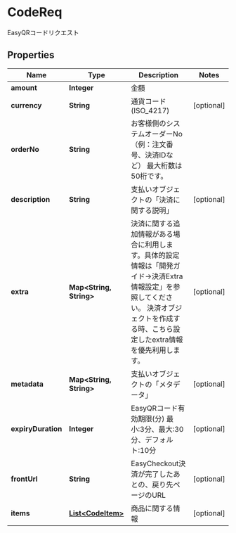 

# CodeReq

EasyQRコードリクエスト
## Properties

Name | Type | Description | Notes
------------ | ------------- | ------------- | -------------
**amount** | **Integer** | 金額 | 
**currency** | **String** | 通貨コード (ISO_4217) |  [optional]
**orderNo** | **String** | お客様側のシステムオーダーNo（例：注文番号、決済IDなど） 最大桁数は50桁です。  | 
**description** | **String** | 支払いオブジェクトの「決済に関する説明」 |  [optional]
**extra** | **Map&lt;String, String&gt;** | 決済に関する追加情報がある場合に利用します。具体的設定情報は「開発ガイド-&gt;決済Extra情報設定」を参照してください。 決済オブジェクトを作成する時、こちら設定したextra情報を優先利用します。  |  [optional]
**metadata** | **Map&lt;String, String&gt;** | 支払いオブジェクトの「メタデータ」 |  [optional]
**expiryDuration** | **Integer** | EasyQRコード有効期限(分) 最小:3分、最大:30分、デフォルト:10分  |  [optional]
**frontUrl** | **String** | EasyCheckout決済が完了したあとの、戻り先ページのURL |  [optional]
**items** | [**List&lt;CodeItem&gt;**](CodeItem.md) | 商品に関する情報 |  [optional]



